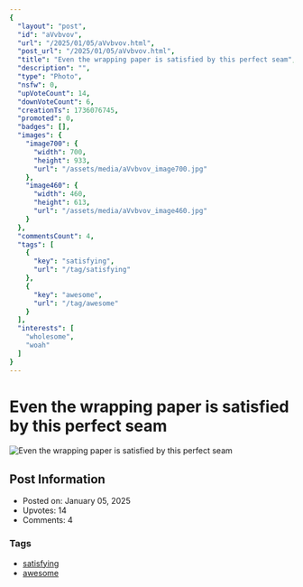 ```yaml
---
{
  "layout": "post",
  "id": "aVvbvov",
  "url": "/2025/01/05/aVvbvov.html",
  "post_url": "/2025/01/05/aVvbvov.html",
  "title": "Even the wrapping paper is satisfied by this perfect seam",
  "description": "",
  "type": "Photo",
  "nsfw": 0,
  "upVoteCount": 14,
  "downVoteCount": 6,
  "creationTs": 1736076745,
  "promoted": 0,
  "badges": [],
  "images": {
    "image700": {
      "width": 700,
      "height": 933,
      "url": "/assets/media/aVvbvov_image700.jpg"
    },
    "image460": {
      "width": 460,
      "height": 613,
      "url": "/assets/media/aVvbvov_image460.jpg"
    }
  },
  "commentsCount": 4,
  "tags": [
    {
      "key": "satisfying",
      "url": "/tag/satisfying"
    },
    {
      "key": "awesome",
      "url": "/tag/awesome"
    }
  ],
  "interests": [
    "wholesome",
    "woah"
  ]
}
---
```


# Even the wrapping paper is satisfied by this perfect seam

![Even the wrapping paper is satisfied by this perfect seam](/assets/media/aVvbvov_image700.jpg)

## Post Information

- Posted on: January 05, 2025
- Upvotes: 14
- Comments: 4

### Tags

- [satisfying](/tag/satisfying)
- [awesome](/tag/awesome)
